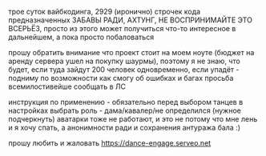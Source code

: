 трое суток вайбкодинга, 2929 (иронично) строчек кода предназначенных
ЗАБАВЫ РАДИ, АХТУНГ, НЕ ВОСПРИНИМАЙТЕ ЭТО ВСЕРЬËЗ, просто из этого может получиться что-то интересное в дальнейшем, а пока просто побаловаться

прошу обратить внимание что проект стоит на моем ноуте (бюджет на аренду сервера ушел на покупку шаурмы), 
поэтому я не знаю, что будет, если туда зайдут 200 человек одновременно, если упадёт - подниму по возможности как смогу
об ошибках и багах просьба всемилостивейше сообщать в ЛС

инструкция по применению - обязательно перед выбором танцев в настройках выбрать роль - дама/кавалер/не определился (нужное подчеркнуть)
аватарки тоже не работают, и это не потому что мне лень и я хочу спать, а анонимности ради и сохранения антуража бала :)

прошу любить и жаловать https://dance-engage.serveo.net
